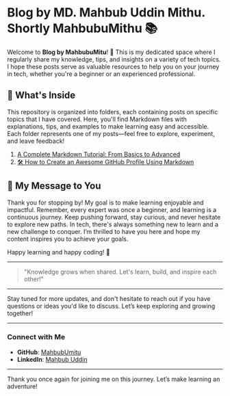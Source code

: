# Blog by MD. Mahbub Uddin Mithu. Shortly MahbubuMithu 📚

Welcome to **Blog by MahbubuMitu**! 👋 This is my dedicated space where I regularly share my knowledge, tips, and insights on a variety of tech topics. I hope these posts serve as valuable resources to help you on your journey in tech, whether you're a beginner or an experienced professional.

## 📂 What's Inside

This repository is organized into folders, each containing posts on specific topics that I have covered. Here, you'll find Markdown files with explanations, tips, and examples to make learning easy and accessible. Each folder represents one of my posts—feel free to explore, experiment, and leave feedback!

1. [A Complete Markdown Tutorial: From Basics to Advanced](https://github.com/mahbubumithu/blog-by-mahbubumithu/tree/main/complete-markdown-tutorial)
2. [🛠️ How to Create an Awesome GitHub Profile Using Markdown](https://github.com/mahbubumithu/blog-by-mahbubumithu/tree/main/github-profile-using-markdown)

## 🌟 My Message to You

Thank you for stopping by! My goal is to make learning enjoyable and impactful. Remember, every expert was once a beginner, and learning is a continuous journey. Keep pushing forward, stay curious, and never hesitate to explore new paths. In tech, there's always something new to learn and a new challenge to conquer. I’m thrilled to have you here and hope my content inspires you to achieve your goals.

Happy learning and happy coding! 🚀

---

> "Knowledge grows when shared. Let's learn, build, and inspire each other!"

---

Stay tuned for more updates, and don't hesitate to reach out if you have questions or ideas you'd like to discuss. Let’s keep exploring and growing together!

---

### Connect with Me

- **GitHub**: [MahbubUmitu](https://github.com/mahbubumithu)
- **LinkedIn**: [Mahbub Uddin](https://www.linkedin.com/in/mahbubumithu)


---

Thank you once again for joining me on this journey. Let’s make learning an adventure!
